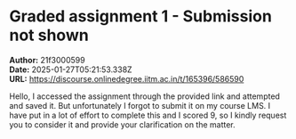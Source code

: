 # Graded assignment 1 - Submission not shown

**Author:** 21f3000599  
**Date:** 2025-01-27T05:21:53.338Z  
**URL:** https://discourse.onlinedegree.iitm.ac.in/t/165396/586590

Hello,
I accessed the assignment through the provided link and attempted and saved it. But unfortunately I forgot to submit it on my course LMS. I have put in a lot of effort to complete this and I scored 9,  so I kindly request you to consider it and provide your clarification on the matter.

